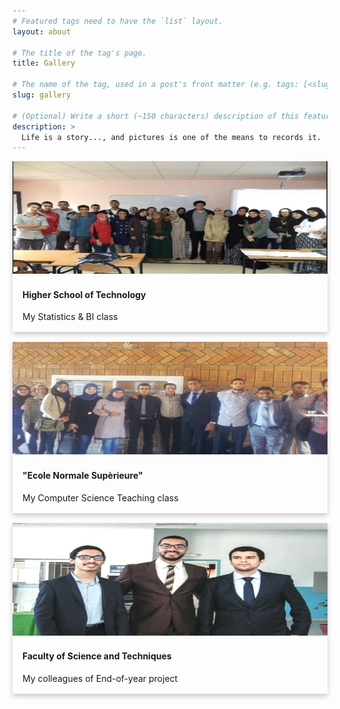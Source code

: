 ```yaml
---
# Featured tags need to have the `list` layout.
layout: about

# The title of the tag's page.
title: Gallery

# The name of the tag, used in a post's front matter (e.g. tags: [<slug>]).
slug: gallery

# (Optional) Write a short (~150 characters) description of this featured tag.
description: >
  Life is a story..., and pictures is one of the means to records it.
---
```

<style>
.card {
  box-shadow: 0 4px 8px 0 rgba(0,0,0,0.2);
  transition: 0.3s;
  width: 100%;
}

.card:hover {
  box-shadow: 0 8px 16px 0 rgba(0,0,0,0.2);
}

.container {
  padding: 2px 16px;
}

.grid-container {
    display: grid;
    grid-template-columns: repeat(auto-fit, minmax(320px, 1fr));
    grid-gap: 1rem;
}


</style>

<div class="grid-container">

  <div class="item1">
    <div class="card">
      <img src="/assets/img/estclass.PNG" alt="Avatar" style="width:100%; height: 180px;" >
      <div class="container">
        <h4><b>Higher School of Technology</b></h4> 
        <p>My Statistics & BI class</p> 
      </div>
    </div>
  </div>

  <div class="item1">
    <div class="card">
      <img src="/assets/img/ens.jpg" alt="Avatar" style="width:100%; height: 180px;">
      <div class="container">
        <h4><b>"Ecole Normale Supèrieure"</b></h4> 
        <p>My Computer Science Teaching class</p> 
      </div>
    </div>
  </div>
  <div class="item1">
    <div class="card">
      <img src="/assets/img/pfe.jpg" alt="Avatar" style="width:100%; height: 180px;">
      <div class="container">
        <h4><b>Faculty of Science and Techniques</b></h4> 
        <p>My colleagues of End-of-year project</p> 
      </div>
    </div>
  </div>

  <!-- <div class="item1">
      <div class="card">
        <img src="/assets/img/yourteam.png" alt="Avatar" style="width:100%; height: 180px;">
        <div class="container">
          <h4><b>I will be pleased</b></h4> 
          <p>To be part of your team</p> 
        </div>
      </div>
    </div> -->
    
</div>



